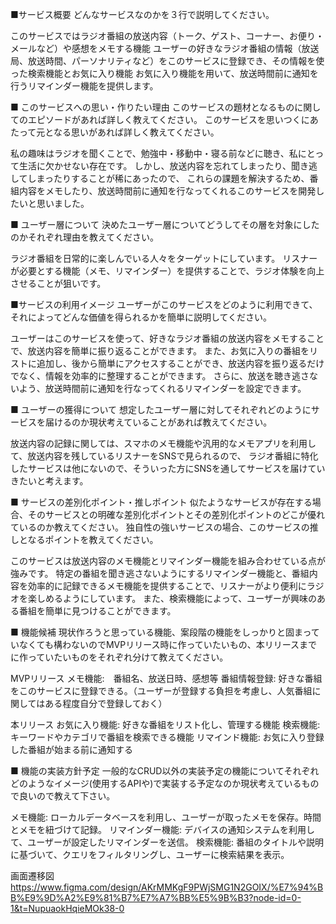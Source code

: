 ■サービス概要
どんなサービスなのかを３行で説明してください。

このサービスではラジオ番組の放送内容（トーク、ゲスト、コーナー、お便り・メールなど）や感想をメモする機能
ユーザーの好きなラジオ番組の情報（放送局、放送時間、パーソナリティなど）をこのサービスに登録でき、その情報を使った検索機能とお気に入り機能
お気に入り機能を用いて、放送時間前に通知を行うリマインダー機能を提供します。

■ このサービスへの思い・作りたい理由
このサービスの題材となるものに関してのエピソードがあれば詳しく教えてください。
このサービスを思いつくにあたって元となる思いがあれば詳しく教えてください。

私の趣味はラジオを聞くことで、勉強中・移動中・寝る前などに聴き、私にとって生活に欠かせない存在です。
しかし、放送内容を忘れてしまったり、聞き逃してしまったりすることが稀にあったので、
これらの課題を解決するため、番組内容をメモしたり、放送時間前に通知を行なってくれるこのサービスを開発したいと思いました。

■ ユーザー層について
決めたユーザー層についてどうしてその層を対象にしたのかそれぞれ理由を教えてください。

ラジオ番組を日常的に楽しんでいる人々をターゲットにしています。
リスナーが必要とする機能（メモ、リマインダー）を提供することで、ラジオ体験を向上させることが狙いです。

■サービスの利用イメージ
ユーザーがこのサービスをどのように利用できて、それによってどんな価値を得られるかを簡単に説明してください。

ユーザーはこのサービスを使って、好きなラジオ番組の放送内容をメモすることで、放送内容を簡単に振り返ることができます。
また、お気に入りの番組をリストに追加し、後から簡単にアクセスすることができ、放送内容を振り返るだけでなく、情報を効率的に整理することができます。
さらに、放送を聴き逃さないよう、放送時間前に通知を行なってくれるリマインダーを設定できます。

■ ユーザーの獲得について
想定したユーザー層に対してそれぞれどのようにサービスを届けるのか現状考えていることがあれば教えてください。

放送内容の記録に関しては、スマホのメモ機能や汎用的なメモアプリを利用して、放送内容を残しているリスナーをSNSで見られるので、
ラジオ番組に特化したサービスは他にないので、そういった方にSNSを通してサービスを届けていきたいと考えます。

■ サービスの差別化ポイント・推しポイント
似たようなサービスが存在する場合、そのサービスとの明確な差別化ポイントとその差別化ポイントのどこが優れているのか教えてください。
独自性の強いサービスの場合、このサービスの推しとなるポイントを教えてください。

このサービスは放送内容のメモ機能とリマインダー機能を組み合わせている点が強みです。
特定の番組を聞き逃さないようにするリマインダー機能と、番組内容を効率的に記録できるメモ機能を提供することで、リスナーがより便利にラジオを楽しめるようにしています。
また、検索機能によって、ユーザーが興味のある番組を簡単に見つけることができます。

■ 機能候補
現状作ろうと思っている機能、案段階の機能をしっかりと固まっていなくても構わないのでMVPリリース時に作っていたいもの、本リリースまでに作っていたいものをそれぞれ分けて教えてください。

MVPリリース
メモ機能:　番組名、放送日時、感想等
番組情報登録: 好きな番組をこのサービスに登録できる。（ユーザーが登録する負担を考慮し、人気番組に関してはある程度自分で登録しておく）

本リリース
お気に入り機能: 好きな番組をリスト化し、管理する機能
検索機能: キーワードやカテゴリで番組を検索できる機能
リマインド機能: お気に入り登録した番組が始まる前に通知する

■ 機能の実装方針予定
一般的なCRUD以外の実装予定の機能についてそれぞれどのようなイメージ(使用するAPIや)で実装する予定なのか現状考えているもので良いので教えて下さい。

メモ機能: ローカルデータベースを利用し、ユーザーが取ったメモを保存。時間とメモを紐づけて記録。
リマインダー機能: デバイスの通知システムを利用して、ユーザーが設定したリマインダーを送信。
検索機能: 番組のタイトルや説明に基づいて、クエリをフィルタリングし、ユーザーに検索結果を表示。

画面遷移図
https://www.figma.com/design/AKrMMKgF9PWjSMG1N2GOIX/%E7%94%BB%E9%9D%A2%E9%81%B7%E7%A7%BB%E5%9B%B3?node-id=0-1&t=NupuaokHqieMOk38-0